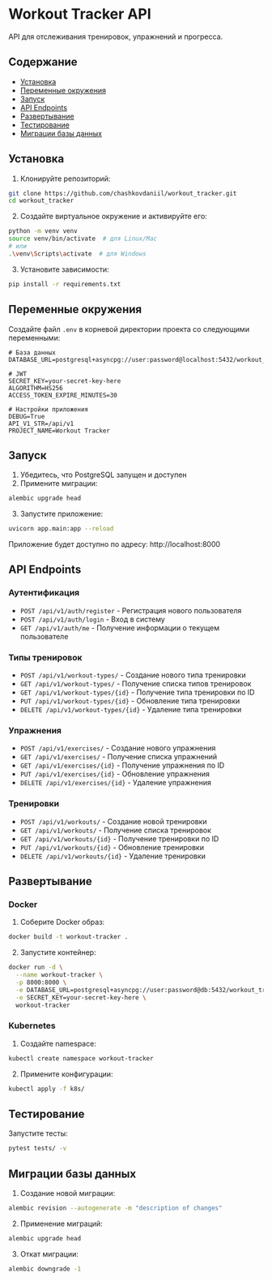 # Workout Tracker API

API для отслеживания тренировок, упражнений и прогресса.

## Содержание

- [Установка](#установка)
- [Переменные окружения](#переменные-окружения)
- [Запуск](#запуск)
- [API Endpoints](#api-endpoints)
- [Развертывание](#развертывание)
- [Тестирование](#тестирование)
- [Миграции базы данных](#миграции-базы-данных)

## Установка

1. Клонируйте репозиторий:
```bash
git clone https://github.com/chashkovdaniil/workout_tracker.git
cd workout_tracker
```

2. Создайте виртуальное окружение и активируйте его:
```bash
python -m venv venv
source venv/bin/activate  # для Linux/Mac
# или
.\venv\Scripts\activate  # для Windows
```

3. Установите зависимости:
```bash
pip install -r requirements.txt
```

## Переменные окружения

Создайте файл `.env` в корневой директории проекта со следующими переменными:

```env
# База данных
DATABASE_URL=postgresql+asyncpg://user:password@localhost:5432/workout_tracker

# JWT
SECRET_KEY=your-secret-key-here
ALGORITHM=HS256
ACCESS_TOKEN_EXPIRE_MINUTES=30

# Настройки приложения
DEBUG=True
API_V1_STR=/api/v1
PROJECT_NAME=Workout Tracker
```

## Запуск

1. Убедитесь, что PostgreSQL запущен и доступен
2. Примените миграции:
```bash
alembic upgrade head
```
3. Запустите приложение:
```bash
uvicorn app.main:app --reload
```

Приложение будет доступно по адресу: http://localhost:8000

## API Endpoints

### Аутентификация

- `POST /api/v1/auth/register` - Регистрация нового пользователя
- `POST /api/v1/auth/login` - Вход в систему
- `GET /api/v1/auth/me` - Получение информации о текущем пользователе

### Типы тренировок

- `POST /api/v1/workout-types/` - Создание нового типа тренировки
- `GET /api/v1/workout-types/` - Получение списка типов тренировок
- `GET /api/v1/workout-types/{id}` - Получение типа тренировки по ID
- `PUT /api/v1/workout-types/{id}` - Обновление типа тренировки
- `DELETE /api/v1/workout-types/{id}` - Удаление типа тренировки

### Упражнения

- `POST /api/v1/exercises/` - Создание нового упражнения
- `GET /api/v1/exercises/` - Получение списка упражнений
- `GET /api/v1/exercises/{id}` - Получение упражнения по ID
- `PUT /api/v1/exercises/{id}` - Обновление упражнения
- `DELETE /api/v1/exercises/{id}` - Удаление упражнения

### Тренировки

- `POST /api/v1/workouts/` - Создание новой тренировки
- `GET /api/v1/workouts/` - Получение списка тренировок
- `GET /api/v1/workouts/{id}` - Получение тренировки по ID
- `PUT /api/v1/workouts/{id}` - Обновление тренировки
- `DELETE /api/v1/workouts/{id}` - Удаление тренировки

## Развертывание

### Docker

1. Соберите Docker образ:
```bash
docker build -t workout-tracker .
```

2. Запустите контейнер:
```bash
docker run -d \
  --name workout-tracker \
  -p 8000:8000 \
  -e DATABASE_URL=postgresql+asyncpg://user:password@db:5432/workout_tracker \
  -e SECRET_KEY=your-secret-key-here \
  workout-tracker
```

### Kubernetes

1. Создайте namespace:
```bash
kubectl create namespace workout-tracker
```

2. Примените конфигурации:
```bash
kubectl apply -f k8s/
```

## Тестирование

Запустите тесты:
```bash
pytest tests/ -v
```

## Миграции базы данных

1. Создание новой миграции:
```bash
alembic revision --autogenerate -m "description of changes"
```

2. Применение миграций:
```bash
alembic upgrade head
```

3. Откат миграции:
```bash
alembic downgrade -1
``` 